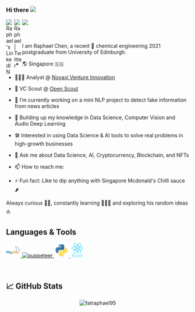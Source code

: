 ### Hi there <img src="https://media.giphy.com/media/hvRJCLFzcasrR4ia7z/giphy.gif" width="25px">
<a href="https://www.linkedin.com/in/raphael-chen/">
  <img align="left" alt="Raphael's LinkedIN" width="22px" src="https://raw.githubusercontent.com/peterthehan/peterthehan/master/assets/linkedin.svg" />
</a>
<a href="https://twitter.com/fatraphael95">
  <img align="left" alt="Raphael | Twitter" width="22px" src="https://raw.githubusercontent.com/peterthehan/peterthehan/master/assets/twitter.svg" />
</a>

![](https://visitor-badge.glitch.me/badge?page_id=fatraphael95.fatraphael95)

<br />

I am Raphael Chen, a recent 🧪 chemical engineering 2021 postgraduate from University of Edinburgh. 

- 🌎  Singapore 🇸🇬
- 🧑🏻‍💻  Analyst @ [Novaxi Venture Innovation](https://www.novaxi.co/)
- 🚀 VC Scout @ [Open Scout](https://www.os.onepager.vc/)
- 🔭 I’m currently working on a mini NLP project to detect fake information from news articles
- 🌱 Building up my knowledge in Data Science, Computer Vision and Audio Deep Learning
- 🛠 Interested in using Data Science & AI tools to solve real problems in high-growth businesses

- 💬 Ask me about Data Science, AI, Cryptocurrency, Blockchain, and NFTs
- 📫 How to reach me: 
- ⚡ Fun fact: Like to dip anything with Singapore Mcdonald's Chilli sauce 🌶


Always curious 🥷🏼, constantly learning 🧑🏻‍💻  and exploring his random ideas ⛵️


<h2>Languages & Tools</h2>
<!-- <code><img height="20" src="https://raw.githubusercontent.com/github/explore/80688e429a7d4ef2fca1e82350fe8e3517d3494d/topics/python/python.png"></code> -->
<!-- <code><img height="20" src="https://raw.githubusercontent.com/github/explore/80688e429a7d4ef2fca1e82350fe8e3517d3494d/topics/mysql/mysql.png"></code> -->
<p align="left">  <a href="https://www.mysql.com/" target="_blank"> <img src="https://raw.githubusercontent.com/devicons/devicon/master/icons/mysql/mysql-original-wordmark.svg" alt="mysql" width="40" height="40"/> </a> <a href="https://github.com/puppeteer/puppeteer" target="_blank"> <img src="https://www.vectorlogo.zone/logos/pptrdev/pptrdev-official.svg" alt="puppeteer" width="40" height="40"/> </a> <a href="https://www.python.org" target="_blank"> <img src="https://raw.githubusercontent.com/devicons/devicon/master/icons/python/python-original.svg" alt="python" width="40" height="40"/> </a> <a href="https://reactjs.org/" target="_blank"> <img src="https://raw.githubusercontent.com/devicons/devicon/master/icons/react/react-original-wordmark.svg" alt="react" width="40" height="40"/> </a> </p>

<br />

<h2>📈 GitHub Stats</h2>
<p align="center"> <img src="https://github-readme-stats.vercel.app/api?username=fatraphael95&show_icons=true&theme=gotham" alt="fatraphael95" />
